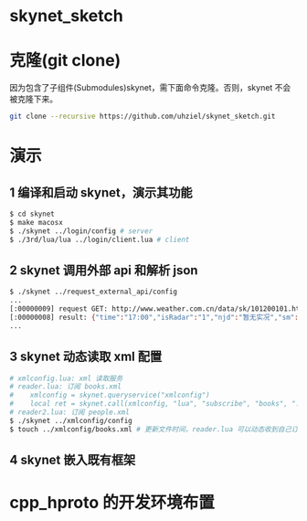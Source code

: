 # skynet_sketch

# 克隆(git clone)

因为包含了子组件(Submodules)skynet，需下面命令克隆。否则，skynet 不会被克隆下来。
``` bash
git clone --recursive https://github.com/uhziel/skynet_sketch.git 
```

# 演示

## 1 编译和启动 skynet，演示其功能
``` bash
$ cd skynet
$ make macosx
$ ./skynet ../login/config # server
$ ./3rd/lua/lua ../login/client.lua # client
```

## 2 skynet 调用外部 api 和解析 json
``` bash
$ ./skynet ../request_external_api/config
...
[:00000009] request GET: http://www.weather.com.cn/data/sk/101200101.html
[:00000008] result: {"time":"17:00","isRadar":"1","njd":"暂无实况","sm":"1.7","WS":"小于3级","temp":"19.5","WD":"北风","AP":"1001.7hPa","cityid":"101200101","WSE":"<3","city":"武汉","SD":"95%","Radar":"JC_RADAR_AZ9270_JB"}
...
```

## 3 skynet 动态读取 xml 配置
``` bash
# xmlconfig.lua: xml 读取服务
# reader.lua: 订阅 books.xml
#    xmlconfig = skynet.queryservice("xmlconfig")
#    local ret = skynet.call(xmlconfig, "lua", "subscribe", "books", "../xmlconfig/books.xml")
# reader2.lua: 订阅 people.xml
$ ./skynet ../xmlconfig/config 
$ touch ../xmlconfig/books.xml # 更新文件时间，reader.lua 可以动态收到自己订阅 xml的内容
```

## 4 skynet 嵌入既有框架

# cpp_hproto 的开发环境布置
